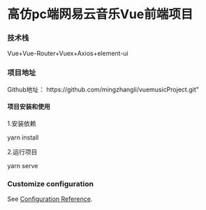 <h1>高仿pc端网易云音乐Vue前端项目</h1>

<h3>技术栈</h3>
<p>Vue+Vue-Router+Vuex+Axios+element-ui</p>


<h3>项目地址</h3>
<span>Github地址：</span> https://github.com/mingzhangli/vuemusicProject.git"

<h4>项目安装和使用</h4>

<p>1.安装依赖</p>
yarn install

<p>2.运行项目</p>
yarn serve




### Customize configuration
See [Configuration Reference](https://cli.vuejs.org/config/).
